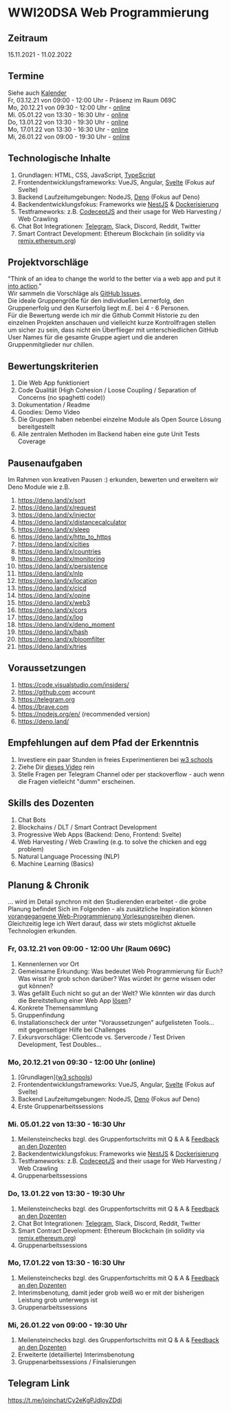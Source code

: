 # WWI20DSA Web Programmierung

## Zeitraum
15.11.2021 - 11.02.2022

## Termine
Siehe auch [Kalender](https://calendar.google.com/calendar/embed?src=g7o3rd7djlvq3gtjpg3pblm2vc%40group.calendar.google.com&ctz=Europe%2FBerlin
)  
Fr, 03.12.21 von 09:00 - 12:00 Uhr - Präsenz im Raum 069C  
Mo, 20.12.21 von 09:30 - 12:00 Uhr - [online](https://moodle.dhbw-mannheim.de/course/view.php?id=6672
)  
Mi. 05.01.22 von 13:30 - 16:30 Uhr - [online](https://moodle.dhbw-mannheim.de/course/view.php?id=6672
)     
Do, 13.01.22 von 13:30 - 19:30 Uhr - [online](https://moodle.dhbw-mannheim.de/course/view.php?id=6672
)   
Mo, 17.01.22 von 13:30 - 16:30 Uhr - [online](https://moodle.dhbw-mannheim.de/course/view.php?id=6672
)   
Mi, 26.01.22 von 09:00 - 19:30 Uhr - [online](https://moodle.dhbw-mannheim.de/course/view.php?id=6672
)   

## Technologische Inhalte
1. Grundlagen: HTML, CSS, JavaScript, [TypeScript](https://www.typescriptlang.org/)
2. Frontendentwicklungsframeworks: VueJS, Angular, [Svelte](https://svelte.dev/) (Fokus auf Svelte)
3. Backend Laufzeitumgebungen: NodeJS, [Deno](https://deno.land/) (Fokus auf Deno)
4. Backendentwicklungsfokus: Frameworks wie [NestJS](https://nestjs.com/) & [Dockerisierung](https://nodejs.org/en/docs/guides/nodejs-docker-webapp/)    
5. Testframeworks: z.B. [CodeceptJS](https://codecept.io/) and their usage for Web Harvesting / Web Crawling
6. Chat Bot Integrationen: [Telegram](https://telegram.org), Slack, Discord, Reddit, Twitter    
7. Smart Contract Development: Ethereum Blockchain (in solidity via [remix.ethereum.org](https://remix.ethereum.org/))

## Projektvorschläge  
"Think of an idea to change the world to the better via a web app and put it [into action](https://www.youtube.com/watch?v=fa7R-sOM1v8)."   
Wir sammeln die Vorschläge als [GitHub Issues](https://github.com/michael-spengler/WWI20DSA-Web-Programmierung/issues).   
Die ideale Gruppengröße für den individuellen Lernerfolg, den Gruppenerfolg und den Kurserfolg liegt m.E. bei 4 - 6 Personen.   
Für die Bewertung werde ich mir die Github Commit Historie zu den einzelnen Projekten anschauen und vielleicht kurze Kontrollfragen stellen um sicher zu sein, dass nicht ein Überflieger mit unterschiedlichen GitHub User Names für die gesamte Gruppe agiert und die anderen Gruppenmitglieder nur chillen.   

## Bewertungskriterien
1. Die Web App funktioniert  
2. Code Qualität (High Cohesion / Loose Coupling / Separation of Concerns (no spaghetti code))  
3. Dokumentation / Readme  
4. Goodies: Demo Video  
5. Die Gruppen haben nebenbei einzelne Module als Open Source Lösung bereitgestellt    
6. Alle zentralen Methoden im Backend haben eine gute Unit Tests Coverage  

## Pausenaufgaben
Im Rahmen von kreativen Pausen :) erkunden, bewerten und erweitern wir Deno Module wie z.B.   
1. https://deno.land/x/sort
2. https://deno.land/x/request
3. https://deno.land/x/injector
4. https://deno.land/x/distancecalculator
6. https://deno.land/x/sleep
7. https://deno.land/x/http_to_https
8. https://deno.land/x/cities
9. https://deno.land/x/countries
10. https://deno.land/x/monitoring
11. https://deno.land/x/persistence
12. https://deno.land/x/nlp 
13. https://deno.land/x/location
14. https://deno.land/x/cicd
15. https://deno.land/x/opine
16. https://deno.land/x/web3
17. https://deno.land/x/cors  
18. https://deno.land/x/log  
19. https://deno.land/x/deno_moment  
20. https://deno.land/x/hash  
21. https://deno.land/x/bloomfilter  
22. https://deno.land/x/tries    

## Voraussetzungen
1. https://code.visualstudio.com/insiders/  
2. https://github.com account  
3. https://telegram.org  
4. https://brave.com  
5. https://nodejs.org/en/ (recommended version)
6. https://deno.land/

## Empfehlungen auf dem Pfad der Erkenntnis
1. Investiere ein paar Stunden in freies Experimentieren bei [w3 schools](https://www.w3schools.com)   
2. Ziehe Dir [dieses Video](https://www.youtube.com/watch?v=mhnpeOLiQTg) rein
3. Stelle Fragen per Telegram Channel oder per stackoverflow - auch wenn die Fragen vielleicht "dumm" erscheinen.  

## Skills des Dozenten
1. Chat Bots  
2. Blockchains / DLT / Smart Contract Development  
3. Progressive Web Apps (Backend: Deno, Frontend: Svelte)  
4. Web Harvesting / Web Crawling (e.g. to solve the chicken and egg problem)  
5. Natural Language Processing (NLP)  
6. Machine Learning (Basics)  


## Planung & Chronik  
... wird im Detail synchron mit den Studierenden erarbeitet - die grobe Planung befindet Sich im Folgenden - als zusätzliche Inspiration können [vorangegangene Web-Programmierung Vorlesungsreihen](https://github.com/michael-spengler/wwi19seb-webprogrammierung) dienen. Gleichzeitig lege ich Wert darauf, dass wir stets möglichst aktuelle Technologien erkunden.  

### Fr, 03.12.21 von 09:00 - 12:00 Uhr (Raum 069C)
1. Kennenlernen vor Ort     
2. Gemeinsame Erkundung: Was bedeutet Web Programmierung für Euch? Was wisst ihr grob schon darüber? Was würdet ihr gerne wissen oder gut können?   
3. Was gefällt Euch nicht so gut an der Welt? Wie könnten wir das durch die Bereitstellung einer Web App [lösen](https://www.youtube.com/watch?v=fa7R-sOM1v8)?   
4. Konkrete Themensammlung   
5. Gruppenfindung   
6. Installationscheck der unter "Voraussetzungen" aufgelisteten Tools... mit gegenseitiger Hilfe bei Challenges   
7. Exkursvorschläge: Clientcode vs. Servercode / Test Driven Development, Test Doubles...
 

### Mo, 20.12.21 von 09:30 - 12:00 Uhr (online)
1. [Grundlagen]([w3 schools](https://www.w3schools.com))   
2. Frontendentwicklungsframeworks: VueJS, Angular, [Svelte](https://svelte.dev/) (Fokus auf Svelte)   
3. Backend Laufzeitumgebungen: NodeJS, [Deno](https://deno.land/) (Fokus auf Deno)  
4. Erste Gruppenarbeitssessions  

### Mi. 05.01.22 von 13:30 - 16:30 Uhr
1. Meilensteinchecks bzgl. des Gruppenfortschritts mit Q & A & [Feedback an den Dozenten](https://github.com/michael-spengler/WWI20DSA-Web-Programmierung/issues/5)  
2. Backendentwicklungsfokus: Frameworks wie [NestJS](https://nestjs.com/) & [Dockerisierung](https://nodejs.org/en/docs/guides/nodejs-docker-webapp/)    
3. Testframeworks: z.B. [CodeceptJS](https://codecept.io/) and their usage for Web Harvesting / Web Crawling  
4. Gruppenarbeitssessions  

### Do, 13.01.22 von 13:30 - 19:30 Uhr
1. Meilensteinchecks bzgl. des Gruppenfortschritts mit Q & A & [Feedback an den Dozenten](https://github.com/michael-spengler/WWI20DSA-Web-Programmierung/issues/5)         
2. Chat Bot Integrationen: [Telegram](https://telegram.org), Slack, Discord, Reddit, Twitter     
3. Smart Contract Development: Ethereum Blockchain (in solidity via [remix.ethereum.org](https://remix.ethereum.org/))  
4. Gruppenarbeitssessions   

### Mo, 17.01.22 von 13:30 - 16:30 Uhr
1. Meilensteinchecks bzgl. des Gruppenfortschritts mit Q & A & [Feedback an den Dozenten](https://github.com/michael-spengler/WWI20DSA-Web-Programmierung/issues/5)            
2. Interimsbenotung, damit jeder grob weiß wo er mit der bisherigen Leistung grob unterwegs ist  
3. Gruppenarbeitssessions

### Mi, 26.01.22 von 09:00 - 19:30 Uhr
1. Meilensteinchecks bzgl. des Gruppenfortschritts mit Q & A & [Feedback an den Dozenten](https://github.com/michael-spengler/WWI20DSA-Web-Programmierung/issues/5)         
2. Erweiterte (detaillierte) Interimsbenotung 
3. Gruppenarbeitssessions / Finalisierungen


## Telegram Link
https://t.me/joinchat/Cy2eKgPJdloyZDdi

